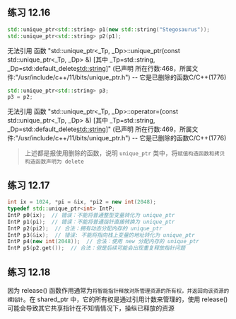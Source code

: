 ## 练习 12.16
```C++
std::unique_ptr<std::string> p1(new std::string("Stegosaurus"));
std::unique_ptr<std::string> p2(p1);
```
无法引用 函数 "std::unique_ptr<_Tp, _Dp>::unique_ptr(const std::unique_ptr<_Tp, _Dp> &) [其中 _Tp=std::string, _Dp=std::default_delete<std::string>]" (已声明 所在行数:468，所属文件:"/usr/include/c++/11/bits/unique_ptr.h") -- 它是已删除的函数C/C++(1776)

``` C++
std::unique_ptr<std::string> p3;
p3 = p2;
```
无法引用 函数 "std::unique_ptr<_Tp, _Dp>::operator=(const std::unique_ptr<_Tp, _Dp> &) [其中 _Tp=std::string, _Dp=std::default_delete<std::string>]" (已声明 所在行数:469，所属文件:"/usr/include/c++/11/bits/unique_ptr.h") -- 它是已删除的函数C/C++(1776)

> 上述都是报使用删除的函数，说明 `unique_ptr` 类中，将`赋值构造函数和拷贝构造函数声明为 delete`

## 练习 12.17
``` c++
int ix = 1024, *pi = &ix, *pi2 = new int(2048);
typedef std::unique_ptr<int> IntP;
IntP p0(ix);  // 错误：不能将普通整型变量转化为 unique_ptr
IntP p1(pi);  // 错误：不能将普通指针直接转换为 unique_ptr
IntP p2(pi2);  // 合法：拥有动态分配内存的 unique_ptr
IntP p3(&ix);  // 错误: 不能将指向栈上变量的地址转化为 unique_ptr
IntP p4(new int(2048));  // 合法：使用 new 分配内存的 unique_ptr
IntP p5(p2.get());  // 合法：但是后续可能会出现重复释放指针问题
```

## 练习 12.18
因为 release() 函数作用通常为`将智能指针释放对所管理资源的所有权，并返回向该资源的裸指针`。在 shared_ptr 中，它的所有权是通过引用计数来管理的，使用 release() 可能会导致其它共享指针在不知情情况下，操纵已释放的资源